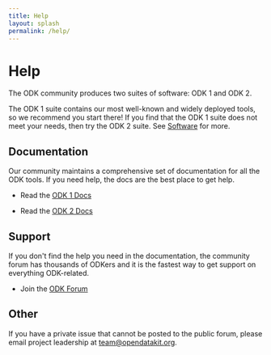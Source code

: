 ```yaml
---
title: Help
layout: splash
permalink: /help/
---
```


# Help

The ODK community produces two suites of software: ODK 1 and ODK 2.

The ODK 1 suite contains our most well-known and widely deployed tools, so we recommend you start there! If you find that the ODK 1 suite does not meet your needs, then try the ODK 2 suite. See [Software](/software) for more.

## Documentation

Our community maintains a comprehensive set of documentation for all the ODK tools. If you need help, the docs are the best place to get help.

* Read the [ODK 1 Docs](https://docs.opendatakit.org)

* Read the [ODK 2 Docs](https://docs.opendatakit.org/odk2)

## Support

If you don't find the help you need in the documentation, the community forum has thousands of ODKers and it is the fastest way to get support on everything ODK-related.

* Join the [ODK Forum](https://forum.opendatakit.org)

## Other

If you have a private issue that cannot be posted to the public forum, please email project leadership at <team@opendatakit.org>.